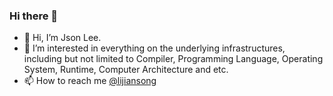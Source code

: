 ### Hi there 👋

<!--
**jsonlee0x02/jsonlee0x02** is a ✨ _special_ ✨ repository because its `README.md` (this file) appears on your GitHub profile.

Here are some ideas to get you started:

- 🔭 I’m currently working on ...
- 🌱 I’m currently learning ...
- 👯 I’m looking to collaborate on ...
- 🤔 I’m looking for help with ...
- 💬 Ask me about ...
- 📫 How to reach me: ...
- 😄 Pronouns: ...
- ⚡ Fun fact: ...
-->

- 👋 Hi, I’m Json Lee.
- 👀 I’m interested in everything on the underlying infrastructures, including but not limited to Compiler, Programming Language, Operating System, Runtime, Computer Architecture and etc.
- 📫 How to reach me [@lijiansong](https://github.com/lijiansong)

<!---
<a href="https://github.com/lijiansong">
  <img align="left" src="https://github-readme-stats.vercel.app/api?username=lijiansong&show_icons=true&include_all_commits=true" />
</a>
<br/>
<a href="https://github.com/lijiansong">
  <img align="left" src="https://github-readme-stats.vercel.app/api/top-langs/?username=lijiansong&layout=compact" />
</a>
<br/>
--->

<!---
jsonlee0x01/jsonlee0x01 is a ✨ special ✨ repository because its `README.md` (this file) appears on your GitHub profile.
You can click the Preview link to take a look at your changes.
--->
